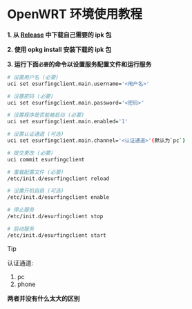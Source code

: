 # OpenWRT 环境使用教程

**1. 从 [Release](https://github.com/BadGhost520/ESurfingClient-CVersion/releases/latest) 中下载自己需要的 ipk 包**

**2. 使用 opkg install 安装下载的 ipk 包**

**3. 运行下面`必要`的命令以设置服务配置文件和运行服务**

```bash
# 设置用户名 (必要)
uci set esurfingclient.main.username='<用户名>'
```
```bash
# 设置密码 (必要)
uci set esurfingclient.main.password='<密码>'
```
```bash
# 设置程序是否能被启动 (必要)
uci set esurfingclient.main.enabled='1'
```
```bash
# 设置认证通道 (可选)
uci set esurfingclient.main.channel='<认证通道>'(默认为`pc`)
```
```bash
# 提交更改 (必要)
uci commit esurfingclient
```
```bash
# 重载配置文件 (必要)
/etc/init.d/esurfingclient reload
```
```bash
# 设置开机自启 (可选)
/etc/init.d/esurfingclient enable
```
```bash
# 停止服务
/etc/init.d/esurfingclient stop
```
```bash
# 启动服务
/etc/init.d/esurfingclient start
```

> [!TIP]
> 认证通道:
> 1. pc
> 2. phone
> 
> **两者并没有什么太大的区别**
